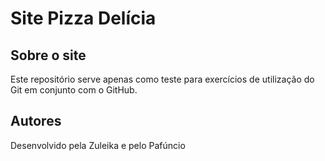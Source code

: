 # Site Pizza Delícia

## Sobre o site

Este repositório serve apenas como teste para exercícios de
utilização do Git em conjunto com o GitHub.

## Autores


Desenvolvido pela Zuleika e pelo Pafúncio
